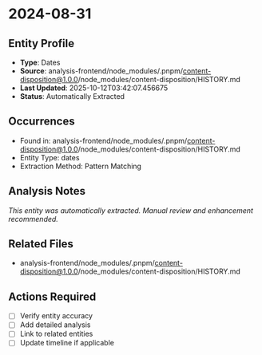 # 2024-08-31

## Entity Profile
- **Type**: Dates
- **Source**: analysis-frontend/node_modules/.pnpm/content-disposition@1.0.0/node_modules/content-disposition/HISTORY.md
- **Last Updated**: 2025-10-12T03:42:07.456675
- **Status**: Automatically Extracted

## Occurrences
- Found in: analysis-frontend/node_modules/.pnpm/content-disposition@1.0.0/node_modules/content-disposition/HISTORY.md
- Entity Type: dates
- Extraction Method: Pattern Matching

## Analysis Notes
*This entity was automatically extracted. Manual review and enhancement recommended.*

## Related Files
- analysis-frontend/node_modules/.pnpm/content-disposition@1.0.0/node_modules/content-disposition/HISTORY.md

## Actions Required
- [ ] Verify entity accuracy
- [ ] Add detailed analysis
- [ ] Link to related entities
- [ ] Update timeline if applicable
